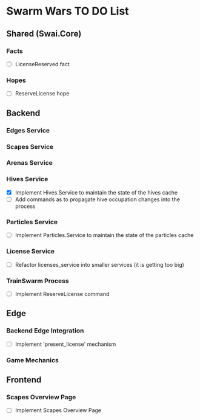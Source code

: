 # Swarm Wars TO DO List


## Shared (Swai.Core)

### Facts
- [ ] LicenseReserved fact

### Hopes
- [ ] ReserveLicense hope


## Backend

### Edges Service

### Scapes Service

### Arenas Service

### Hives Service
- [x] Implement Hives.Service to maintain the state of the hives cache
- [ ] Add commands as to propagate hive occupation changes into the process

### Particles Service
- [ ] Implement Particles.Service to maintain the state of the particles cache

### License Service
- [ ] Refactor licenses_service into smaller services (it is getting too big)

### TrainSwarm Process
- [ ] Implement ReserveLicense command


## Edge

### Backend Edge Integration
- [ ] Implement 'present_license' mechanism

### Game Mechanics




## Frontend

### Scapes Overview Page

- [ ] Implement Scapes Overview Page




